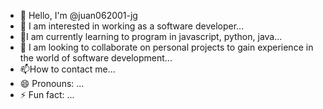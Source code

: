 - 👋 Hello, I'm @juan062001-jg
- 👀 I am interested in working as a software developer...
- 🌱I am currently learning to program in javascript, python, java...
- 💞️ I am looking to collaborate on personal projects to gain experience in the world of software development...
- 📫How to contact me...
- 😄 Pronouns: ...
- ⚡ Fun fact: ...

<!---
juan062001-jg/juan062001-jg is a ✨ special ✨ repository because its `README.md` (this file) appears on your GitHub profile.
You can click the Preview link to take a look at your changes.
--->
